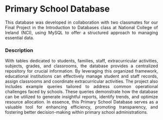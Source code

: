 <h1>Primary School Database</h1>
<p align="justify">
This database was developed in collaboration with two classmates for our Final Project in the Introduction to Databases class at National College of Ireland (NCI),  using MySQL to offer a structured approach to managing essential data.
</p>

<h3>Description</h3>
<p align="justify">
With tables dedicated to students, families, staff, extracurricular activities, subjects, grades, and classrooms, the database provides a centralized repository for crucial information. By leveraging this organized framework,
educational institutions can effectively manage student and staff records, assign classrooms and coordinate extracurricular activities.
The project also includes example queries tailored to address common operational challenges faced by schools. These queries demonstrate how the database can be utilized to
generate insightful reports, identify trends, and optimize resource allocation.
In essence, this Primary School Database serves as a valuable tool for enhancing efficiency, promoting transparency, and fostering better decision-making within primary school administrations. 

</p>
